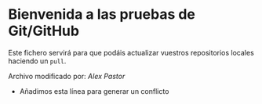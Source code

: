 # Bienvenida a las pruebas de Git/GitHub

Este fichero servirá para que podáis actualizar vuestros repositorios locales haciendo un `pull`.

Archivo modificado por: *Alex Pastor*
* Añadimos esta línea para generar un conflicto
